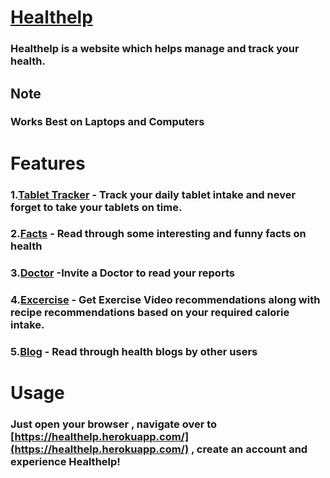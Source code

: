 # [Healthelp](https://healthelp.herokuapp.com)
### Healthelp is a website which helps manage and track your health.




## Note
### Works Best on Laptops and Computers

# Features
### 1.[Tablet Tracker](https://healthelp.herokuapp.com/tablets) - Track your daily tablet intake and never forget to take your tablets on time.  

### 2.[Facts](https://healthelp.herokuapp.com/facts) - Read through some interesting and funny facts on health  

### 3.[Doctor](https://healthelp.herokuapp.com/doctor) -Invite a Doctor to read your reports  

### 4.[Excercise](https://healthelp.herokuapp.com/excercise) - Get Exercise Video recommendations along with recipe recommendations based on your required calorie intake.  

### 5.[Blog](https://healthelp.herokuapp.com/blog) - Read through health blogs by other users

# Usage

### Just open your browser , navigate over to [https://healthelp.herokuapp.com/](https://healthelp.herokuapp.com/) , create an account and experience Healthelp!




